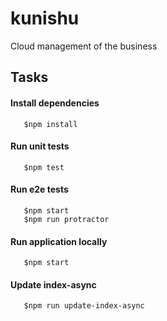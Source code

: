 kunishu
=======

Cloud management of the business 

## Tasks

#### Install dependencies

```shell
   $npm install
```

#### Run unit tests

```shell
   $npm test
```

#### Run e2e tests

```shell
   $npm start
   $npm run protractor
```

#### Run application locally

```shell
   $npm start
```

#### Update index-async 

```shell
   $npm run update-index-async
```
